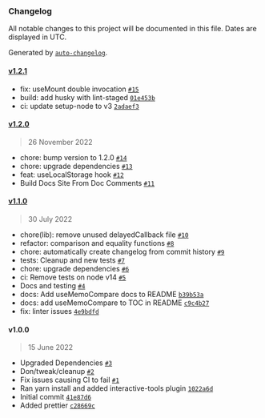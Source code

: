 ### Changelog

All notable changes to this project will be documented in this file. Dates are displayed in UTC.

Generated by [`auto-changelog`](https://github.com/CookPete/auto-changelog).

#### [v1.2.1](https://github.com/DonIsaac/react-hooks/compare/v1.2.0...v1.2.1)

- fix: useMount double invocation [`#15`](https://github.com/DonIsaac/react-hooks/pull/15)
- build: add husky with lint-staged [`01e453b`](https://github.com/DonIsaac/react-hooks/commit/01e453bcd584de337843f6eac8444f0af03c7e31)
- ci: update setup-node to v3 [`2adaef3`](https://github.com/DonIsaac/react-hooks/commit/2adaef3874b9981478ba7bec5cfe36d4ea66d7a8)

#### [v1.2.0](https://github.com/DonIsaac/react-hooks/compare/v1.1.0...v1.2.0)

> 26 November 2022

- chore: bump version to 1.2.0 [`#14`](https://github.com/DonIsaac/react-hooks/pull/14)
- chore: upgrade dependencies [`#13`](https://github.com/DonIsaac/react-hooks/pull/13)
- feat: useLocalStorage hook [`#12`](https://github.com/DonIsaac/react-hooks/pull/12)
- Build Docs Site From Doc Comments [`#11`](https://github.com/DonIsaac/react-hooks/pull/11)

#### [v1.1.0](https://github.com/DonIsaac/react-hooks/compare/v1.0.0...v1.1.0)

> 30 July 2022

- chore(lib): remove unused delayedCallback file [`#10`](https://github.com/DonIsaac/react-hooks/pull/10)
- refactor: comparison and equality functions [`#8`](https://github.com/DonIsaac/react-hooks/pull/8)
- chore: automatically create changelog from commit history [`#9`](https://github.com/DonIsaac/react-hooks/pull/9)
- tests: Cleanup and new tests [`#7`](https://github.com/DonIsaac/react-hooks/pull/7)
- chore: upgrade dependencies [`#6`](https://github.com/DonIsaac/react-hooks/pull/6)
- ci: Remove tests on node v14 [`#5`](https://github.com/DonIsaac/react-hooks/pull/5)
- Docs and testing [`#4`](https://github.com/DonIsaac/react-hooks/pull/4)
- docs: Add useMemoCompare docs to README [`b39b53a`](https://github.com/DonIsaac/react-hooks/commit/b39b53aec7c2e998850b6c39adadd8801af182c6)
- docs: add useMemoCompare to TOC in README [`c9c4b27`](https://github.com/DonIsaac/react-hooks/commit/c9c4b27eef2423906ed1a095a78e0a975844e6eb)
- fix: linter issues [`4e9bdfd`](https://github.com/DonIsaac/react-hooks/commit/4e9bdfdd80adeb9b590a47f7697866e59572e200)

#### v1.0.0

> 15 June 2022

- Upgraded Dependencies [`#3`](https://github.com/DonIsaac/react-hooks/pull/3)
- Don/tweak/cleanup [`#2`](https://github.com/DonIsaac/react-hooks/pull/2)
- Fix issues causing CI to fail [`#1`](https://github.com/DonIsaac/react-hooks/pull/1)
- Ran yarn install and added interactive-tools plugin [`1022a6d`](https://github.com/DonIsaac/react-hooks/commit/1022a6d52bfac17f3db86d9fb593fe076a79ddf6)
- Initial commit [`41e87d6`](https://github.com/DonIsaac/react-hooks/commit/41e87d696cfd544730718c0e72d4d382b7b8559f)
- Added prettier [`c28669c`](https://github.com/DonIsaac/react-hooks/commit/c28669ceb1a16877f001543a0d24bd44e2bfb57d)
